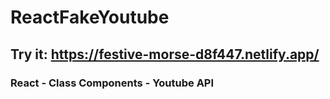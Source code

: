# ReactFakeYoutube

## Try it: https://festive-morse-d8f447.netlify.app/

### React - Class Components - Youtube API
